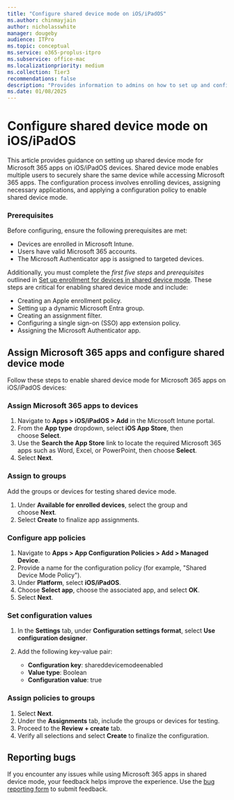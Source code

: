```yaml
---
title: "Configure shared device mode on iOS/iPadOS"
ms.author: chinmayjain
author: nicholasswhite
manager: dougeby
audience: ITPro
ms.topic: conceptual
ms.service: o365-proplus-itpro
ms.subservice: office-mac
ms.localizationpriority: medium
ms.collection: Tier3
recommendations: false
description: "Provides information to admins on how to set up and configure shared iOS device mode"
ms.date: 01/08/2025
---
```


# Configure shared device mode on iOS/iPadOS

This article provides guidance on setting up shared device mode for Microsoft 365 apps on iOS/iPadOS devices. Shared device mode enables multiple users to securely share the same device while accessing Microsoft 365 apps. The configuration process involves enrolling devices, assigning necessary applications, and applying a configuration policy to enable shared device mode.

### Prerequisites

Before configuring, ensure the following prerequisites are met:

- Devices are enrolled in Microsoft Intune.
- Users have valid Microsoft 365 accounts.
- The Microsoft Authenticator app is assigned to targeted devices.

Additionally, you must complete the *first five steps* and *prerequisites* outlined in [Set up enrollment for devices in shared device mode](/mem/intune/enrollment/automated-device-enrollment-shared-device-mode). These steps are critical for enabling shared device mode and include:

- Creating an Apple enrollment policy.
- Setting up a dynamic Microsoft Entra group.
- Creating an assignment filter.
- Configuring a single sign-on (SSO) app extension policy.
- Assigning the Microsoft Authenticator app.

## Assign Microsoft 365 apps and configure shared device mode

Follow these steps to enable shared device mode for Microsoft 365 apps on iOS/iPadOS devices:

### Assign Microsoft 365 apps to devices

1. Navigate to **Apps > iOS/iPadOS > Add** in the Microsoft Intune portal.
2. From the **App type** dropdown, select **iOS App Store**, then choose **Select**.
3. Use the **Search the App Store** link to locate the required Microsoft 365 apps such as Word, Excel, or PowerPoint, then choose **Select**.
4. Select **Next**.

### Assign to groups

Add the groups or devices for testing shared device mode.

1. Under **Available for enrolled devices**, select the group and choose **Next**.
2. Select **Create** to finalize app assignments.

### Configure app policies

1. Navigate to **Apps > App Configuration Policies > Add > Managed Device**.
2. Provide a name for the configuration policy (for example, "Shared Device Mode Policy").
3. Under **Platform**, select **iOS/iPadOS**.
4. Choose **Select app**, choose the associated app, and select **OK**.
5. Select **Next**.

### Set configuration values

1. In the **Settings** tab, under **Configuration settings format**, select **Use configuration designer**.

2. Add the following key-value pair:

   - **Configuration key**: shareddevicemodeenabled
   - **Value type**: Boolean
   - **Configuration value**: true

### Assign policies to groups

1. Select **Next**.
2. Under the **Assignments** tab, include the groups or devices for testing.
3. Proceed to the **Review + create** tab.
4. Verify all selections and select **Create** to finalize the configuration.

## Reporting bugs

If you encounter any issues while using Microsoft 365 apps in shared device mode, your feedback helps improve the experience. Use the [bug reporting form](https://forms.office.com/r/Xbqw3PFZHr) to submit feedback.


